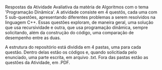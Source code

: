 Respostas da Atividade Avaliativa da matéria de Algoritmos com o tema 'Programação Dinâmica'.
A atividade consiste em 4 questõs, cada uma com 5 sub-questões, apresentando diferentes problemas a serem resolvidos na linguagem C++.
Essas questões exploram, de maneira geral, uma solução que usa recursividade e outra, que usa programação dinâmica, sempre solicitando,
além da construção do código, uma comparação de desempenho entre as duas.

A estrutura do repositório está dividida em 4 pastas, uma para cada questão. Dentro delas estão os códigos e, quando solicitiada pelo enunciado, uma parte escrita, em arquivo .txt.
Fora das pastas estão as questões da Atividade, em .PDF.
